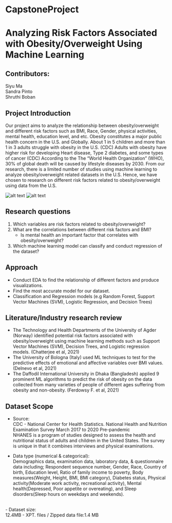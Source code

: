 # CapstoneProject
# Analyzing Risk Factors Associated  with Obesity/Overweight Using Machine Learning

## Contributors:
Siyu Ma <br />
Sandra Pinto <br />
Shruthi Boban <br />

## Project Introduction
Our project aims to analyze the relationship between obesity/overweight and different risk factors such as BMI, Race, Gender, physical activities, mental health, education level, and etc. Obesity constitutes a major public health concern in the U.S. and Globally. About 1 in 5 children and more than 1 in 3 adults struggle with obesity in the U.S. (CDC) Adults with obesity have higher risk for developing Heart disease, Type 2 diabetes, and some types of cancer (CDC) According to the The “World Health Organization” (WHO), 30% of global death will be caused by lifestyle diseases by 2030. From our research, there is a limited number of studies using machine learning to analyze obesity/overweight related datasets in the U.S. Hence, we have chosen to research on different risk factors related to obesity/overweight using data from the U.S.<br/>

![alt text](https://www.cdc.gov/obesity/about-obesity/images/1in5-1in3.jpg)
![alt text](https://www.cdc.gov/obesity/about-obesity/images/higher-risk.jpg)

## Research questions
1. Which variables are risk factors related to obesity/overweight?<br/>
2. What are the correlations between different risk factors and BMI?<br/>
    - Is mental health an important factor that correlates with obesity/overweight?<br/>
3. Which machine learning model can classify and conduct regression of the dataset?<br/>

## Approach
- Conduct EDA to find the relationship of different factors and produce visualizations. <br/>
- Find the most accurate model for our dataset. <br />
- Classification and Regression models (e.g Random Forest, Support Vector Machines (SVM), Logistic Regression, and Decision Trees)<br/>

## Literature/Industry research review
- The Technology and Health Departments of the University of Agder (Norway) identified potential risk factors associated with obesity/overweight using machine learning methods such as Support Vector Machines (SVM), Decision Trees, and Logistic regression models. (Chatterjee et al, 2021)
- The University of Bologna (Italy) used ML techniques to test for the predictive effects of emotional and affective variables over BMI values. (Delnevo et al, 2021)
- The Daffodil International University in Dhaka (Bangladesh) applied 9 prominent ML algorithms to predict the risk of obesity on the data collected from many varieties of people of different ages suffering from obesity and non-obesity. (Ferdowsy F. et al, 2021)



## Dataset Scope
- Source: <br/>
CDC - National Center for Health Statistics. National Health and Nutrition Examination Survey  March 2017 to 2020 Pre-pandemic<br/>
NHANES is a program of studies designed to assess the health and nutritional status of adults and children in the United States. 
The survey is unique in that it combines interviews and physical examinations. <br/>

- Data type (numerical & categorical): <br/>
Demographics data, examination data, laboratory data, & questionnaire data including; Respondent sequence number, Gender, Race, Country of birth, Education level, Ratio of family income to poverty, Body measures(Weight, Height, BMI, BMI category), Diabetes status, Physical activity(Moderate work activity, recreational activity), Mental health(Depressed, Poor appetite or overeating), and Sleep disorders(Sleep hours on weekdays and weekends). 
<br/>
- Dataset size:<br/>
12.4MB - XPT. files / Zipped data file:1.4 MB<br/>

## 
